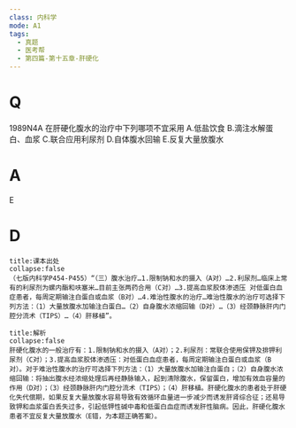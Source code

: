 ```yaml
---
class: 内科学
mode: A1
tags:
  - 真题
  - 医考帮
  - 第四篇-第十五章-肝硬化
---
```


# Q
1989N4A 在肝硬化腹水的治疗中下列哪项不宜采用
A.低盐饮食
B.滴注水解蛋白、血浆
C.联合应用利尿剂
D.自体腹水回输
E.反复大量放腹水

# A
E
# D
```ad-note
title:课本出处
collapse:false
（七版内科学P454-P455）“（三）腹水治疗…1.限制钠和水的摄入（A对）…2.利尿剂…临床上常有的利尿剂为螺内酯和呋塞米…目前主张两药合用（C对）…3.提高血浆胶体渗透压 对低蛋白血症患者，每周定期输注白蛋白或血浆（B对）…4.难治性腹水的治疗…难治性腹水的治疗可选择下列方法：（1）大量放腹水加输注白蛋白…（2）自身腹水浓缩回输（D对）…（3）经颈静脉肝内门腔分流术（TIPS）…（4）肝移植”。
```

```ad-summary
title:解析
collapse:false
肝硬化腹水的一般治疗有：1.限制钠和水的摄入（A对）；2.利尿剂：常联合使用保钾及排钾利尿剂（C对）；3.提高血浆胶体渗透压：对低蛋白血症患者，每周定期输注白蛋白或血浆（B对）。对于难治性腹水的治疗可选择下列方法：（1）大量放腹水加输注白蛋白；（2）自身腹水浓缩回输：将抽出腹水经浓缩处理后再经静脉输入，起到清除腹水，保留蛋白，增加有效血容量的作用（D对）；（3）经颈静脉肝内门腔分流术（TIPS）；（4）肝移植。肝硬化腹水的患者处于肝硬化失代偿期，如果反复大量放腹水容易导致有效循环血量进一步减少而诱发肝肾综合征；还易导致钾和血浆蛋白丢失过多，引起低钾性碱中毒和低蛋白血症而诱发肝性脑病。因此，肝硬化腹水患者不宜反复大量放腹水（E错，为本题正确答案）。
```

